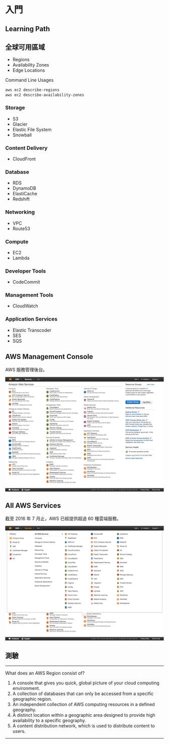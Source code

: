 
# 入門

## Learning Path

## 全球可用區域

* Regions
* Availability Zones
* Edge Locations

Command Line Usages

```
aws ec2 describe-regions
aws ec2 describe-availability-zones
```

### Storage

* S3
* Glacier
* Elastic File System
* Snowball

### Content Delivery

* CloudFront

### Database

* RDS
* DynamoDB
* ElastiCache
* Redshift

### Networking

* VPC
* Route53

### Compute

* EC2
* Lambda

### Developer Tools

* CodeCommit

### Management Tools

* CloudWatch

### Application Services

* Elastic Transcoder
* SES
* SQS


## AWS Management Console

AWS 服務管理後台。

![](assets/README-6dc53.png)

## All AWS Services

截至 2016 年 7 月止，AWS 已經提供超過 60 種雲端服務。

![](assets/README-c77de.png)

## 測驗

---

What does an AWS Region consist of?
1. A console that gives you quick, global picture of your cloud computing environment.
2. A collection of databases that can only be accessed from a specific geographic region.
3. An independent collection of AWS computing resources in a defined geography.
4. A distinct location within a geographic area designed to provide high availability to a specific geography.
5. A content distribution network, which is used to distribute content to users.

---
